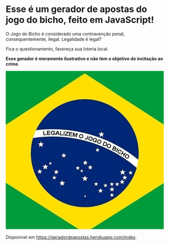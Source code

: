 <h1>Esse é um gerador de apostas do jogo do bicho, feito em JavaScript!</h1>

O Jogo do Bicho é considerado uma contravenção penal, consequentemente, ilegal. Legalidade é legal? </p>

Fica o questionamento, favoreça sua loteria local.</p> **Esse gerador é meramente ilustrativo e não tem o objetivo de incitação ao crime**.

![bandeira do brasil com: legalizem o jogo do bicho escrito na faixa](https://github.com/LaisaRodrigues/jogodobicho/blob/main/inspo/bandeira.jpg)

Disponivel em https://geradordeapostas.herokuapp.com/index.



